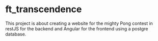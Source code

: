 # ft_transcendence
This project is about creating a website for the mighty Pong contest in restJS for the backend and Angular for the frontend using a postgre database.
